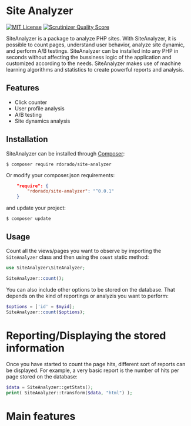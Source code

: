 Site Analyzer
=============

[![MIT License](https://badgen.net/badge/license/MIT/)](http://opensource.org/licenses/MIT)
[![Scrutinizer Quality Score](https://scrutinizer-ci.com/g/rdorado/site-analyzer/badges/quality-score.png?b=master)](https://scrutinizer-ci.com/g/rdorado/site-analyzer/)
<!--
[![Code Coverage](https://scrutinizer-ci.com/g/cocur/slugify/badges/coverage.png?b=master&style=flat-square)](https://scrutinizer-ci.com/g/cocur/slugify/?branch=master)
-->

SiteAnalyzer is a package to analyze PHP sites. With SiteAnalyzer, it is possible to count pages, understand user behavior, analyze site dynamic, and perform A/B testings. SiteAnalyzer can be installed into any PHP in seconds without affecting the bussiness logic of the application and customized according to the needs. SiteAnalyzer makes use of machine learning algorithms and statistics to create powerful reports and analysis. 

Features
--------

- Click counter
- User profile analysis
- A/B testing
- Site dynamics analysis

Installation
------------

SiteAnalyzer can be installed through [Composer](https://getcomposer.org):

```shell
$ composer require rdorado/site-analyzer
```


Or modify your composer.json requirements:

```json
    "require": {
        "rdorado/site-analyzer": "^0.0.1"
    }
```
and update your project:

```shell
$ composer update
```

Usage
-----

Count all the views/pages you want to observe by importing the ```SiteAnalyzer``` class and then using the ```count``` static method:

```php
use SiteAnalyzer\SiteAnalyzer;

SiteAnalyzer::count();
```


You can also include other options to be stored on the database. That depends on the kind of reportings or analyzis you want to perform:

```php
$options = ['id' = $myid];
SiteAnalyzer::count($options);
```


Reporting/Displaying the stored information
===========================================

Once you have started to count the page hits, different sort of reports can be displayed. For example, a very basic report is the number of hits per page stored on the database:

```php 
$data = SiteAnalyzer::getStats();
print( SiteAnalyzer::transform($data, "html") );
``` 

Main features
===========================================

<!---
## Other features:


### Example 2: time analysis
$data = SiteAnalyzer::getStats();
print( SiteAnalyzer::transform($data, "html") );

### Example 3: user analysis
$data = SiteAnalyzer::getStats();
print( SiteAnalyzer::transform($data, "html") );


### Path Analytics

###  Example 4: math matrix
$data = SiteAnalyzer::getStats();
print( SiteAnalyzer::transform($data, "html") );

### Example 5: a/b test</h2>");
$data = SiteAnalyzer::getStats();
print( SiteAnalyzer::transform($data, "html") );

### Profile Analyisis
### Example 6: User profile
$data = SiteAnalyzer::getStats();
print( SiteAnalyzer::transform($data, "html") );
### Example 7: User-Time profile
$data = SiteAnalyzer::getStats();
print( SiteAnalyzer::transform($data, "html") );

### Page profiling
$data = SiteAnalyzer::getStats();
print( SiteAnalyzer::transform($data, "html") );

-->


